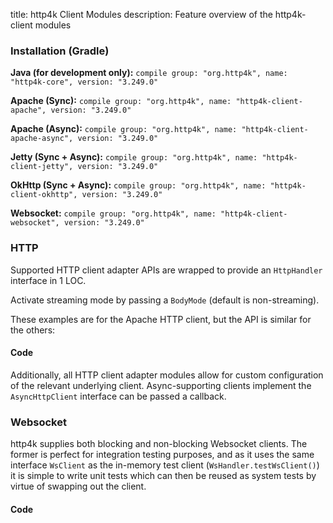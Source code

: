 title: http4k Client Modules
description: Feature overview of the http4k-client modules

### Installation (Gradle)
**Java (for development only):** ```compile group: "org.http4k", name: "http4k-core", version: "3.249.0"```

**Apache (Sync):** ```compile group: "org.http4k", name: "http4k-client-apache", version: "3.249.0"```

**Apache (Async):** ```compile group: "org.http4k", name: "http4k-client-apache-async", version: "3.249.0"```

**Jetty (Sync + Async):** ```compile group: "org.http4k", name: "http4k-client-jetty", version: "3.249.0"```

**OkHttp (Sync + Async):** ```compile group: "org.http4k", name: "http4k-client-okhttp", version: "3.249.0"```

**Websocket:** ```compile group: "org.http4k", name: "http4k-client-websocket", version: "3.249.0"```

### HTTP
Supported HTTP client adapter APIs are wrapped to provide an `HttpHandler` interface in 1 LOC.

Activate streaming mode by passing a `BodyMode` (default is non-streaming).

These examples are for the Apache HTTP client, but the API is similar for the others:

#### Code [<img class="octocat"/>](https://github.com/http4k/http4k/blob/master/src/docs/guide/modules/clients/example_http.kt)

<script src="https://gist-it.appspot.com/https://github.com/http4k/http4k/blob/master/src/docs/guide/modules/clients/example_http.kt"></script>

Additionally, all HTTP client adapter modules allow for custom configuration of the relevant underlying client. Async-supporting clients implement the `AsyncHttpClient` interface can be passed a callback.

### Websocket
http4k supplies both blocking and non-blocking Websocket clients. The former is perfect for integration testing purposes, and as it uses the same interface `WsClient` as the in-memory test client (`WsHandler.testWsClient()`) it is simple to write unit tests which can then be reused as system tests by virtue of swapping out the client.

#### Code [<img class="octocat"/>](https://github.com/http4k/http4k/blob/master/src/docs/guide/modules/clients/example_websocket.kt)

<script src="https://gist-it.appspot.com/https://github.com/http4k/http4k/blob/master/src/docs/guide/modules/clients/example_websocket.kt"></script>
